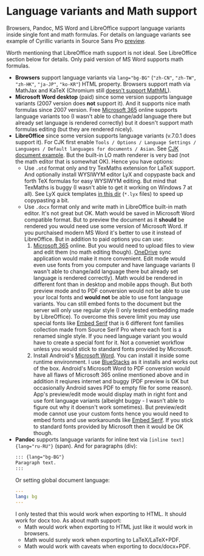 # Language variants and Math support

Browsers, Pandoc, MS Word and LibreOffice support language variants inside single font and math formulas. For details on language variants see example of Cyrillic variants in Source Sans Pro [preview](https://localfonts.eu/freefonts/traditional-cyrillic-free-fonts/source-sans-pro/).

Worth mentioning that LibreOffice math support is not ideal. See LibreOffice section below for details. Only paid version of MS Word supports math formulas.

* **Browsers** support language variants via `lang="bg-BG"` (`"zh-CN"`, `"zh-TW"`, `"zh-HK"`, `"ja-JP"`, `"ko-KR"`) HTML property. Browsers support math via MathJax and KaTeX (Chromium still [doesn't support MathML](https://mathml.igalia.com/)).
* **Microsoft Word desktop** (paid) since some version supports language variants (2007 version does **not** support it). And it supports nice math formulas since 2007 version. Free [Microsoft 365](https://www.office.com) online supports language variants too (I wasn't able to change/add language there but already set language is rendered correctly) but it doesn't support math formulas editing (but they are rendered nicely).
* **LibreOffice** since some version supports language variants (v.7.0.1 does support it). For CJK first enable `Tools / Options / Language Settings / Languages / Default languages for documents / Asian`. See [CJK document example](./cjk-test). But the built-in LO math renderer is very bad (not the math editor that is somewhat OK). Hence you have options:
  * Use `.otd` format only and try TexMaths extension for LaTeX support. And optionally install WYSIWYM editor LyX and copypaste back and forth TeX formulas for easy WYSIWYM editing. But mind that TexMaths is buggy (I wasn't able to get it working on Windows 7 at all). See LyX quick templates [in this dir](./math_formulas) (`*.lyx` files) to speed up copypasting a bit.
  * Use `.docx` format only and write math in LibreOffice built-in math editor. It's not great but OK. Math would be saved in Microsoft Word compatible format. But to preview the document as it **should** be rendered you would need use some version of Microsoft Word. If you purchaised modern MS Word it's better to use it instead of LibreOffice. But in addition to paid options you can use:
    1. [Microsoft 365](https://www.office.com) online. But you would need to upload files to view and edit them (no math editing though). [OneDrive](https://onedrive.live.com/) sync application would make it more convenient. Edit mode would even use fonts from you computer and have language variants (I wasn't able to change/add language there but already set language is rendered correctly). Math would be rendered in different font than in desktop and mobile apps though. But both preview mode and to PDF conversion would not be able to use your local fonts and **would not** be able to use font language variants. You can still embed fonts to the document but the server will only use regular style (I only tested embedding made by LibreOffice). To overcome this severe limit you may use special fonts like [Embed Serif](./Fonts/EmbedSerif) that is 6 different font families collection made from Source Serif Pro where each font is a renamed single style. If you need language variant you would have to create a special font for it. Not a conveniet workflow unless you would stick to standard fonts provided by Microsoft.
    2. Install Android's [Microsoft Word](https://play.google.com/store/apps/details?id=com.microsoft.office.word&hl=en_US&gl=US). You can install it inside some runtime environment. I use [BlueStacks](https://www.bluestacks.com/) as it installs and works out of the box. Android's Microsoft Word to PDF conversion would have all flaws of Microsoft 365 online mentioned above and in addition it reqiures internet and buggy (PDF preview is OK but occasionally Android saves PDF to empty file for some reason). App's preview/edit mode would display math in right font and use font language variants (albeight buggy - I wasn't able to figure out why it doensn't work sometimes). But preview/edit mode cannot use your custom fonts hence you would need to embed fonts and use workarounds like [Embed Serif](./Fonts/EmbedSerif). If you stick to standard fonts provided by Microsoft then it would be OK though.
* **Pandoc** supports language variants for inline text via `[inline text]{lang="ru-RU"}` (span). And for paragraphs (div):
  ```md
  ::: {lang="bg-BG"}
  Paragraph text.
  :::
  ```
  Or setting global document language:
  ```yaml
  ---
  lang: bg
  ---
  ```
  I only tested that this would work when exporting to HTML. It should work for docx too. As about math support:
  * Math would work when exporting to HTML just like it would work in browsers.
  * Math would surely work when exporting to LaTeX/LaTeX+PDF.
  * Math would work with caveats when exporting to docx/docx+PDF.
